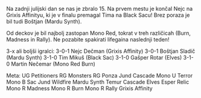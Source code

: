 Na zadnji julijski dan se nas je zbralo 15. Na prvem mestu je končal Nejc na Grixis Affinityu, ki je v finalu premagal Tima na Black Sacu! Brez poraza je bil tudi Boštjan (Mardu Synth). 

Od deckov je bil najbolj zastopan Mono Red, tokrat v treh različicah (Burn, Madness in Rally). Ne pozabite spakirati lifegaina naslednji teden!

3-x ali boljši igralci:
3-0-1 Nejc Dečman (Grixis Affinity)
3-0-1 Boštjan Sladič (Mardu Synth)
3-1-0 Tim Mikuš (Black Sac)
3-1-0 Gašper Rotar (Elves)
3-1-0 Martin Nečemar (Mono Red Burn)

Meta:
UG Petitioners
RG Monsters
RG Ponza
Jund Cascade
Mono U Terror
Mono B Sac
Jund Wildfire
Mardu Synth
Temur Cascade
Elves
Esper Relic
Mono R Madness
Mono R Burn
Mono R Rally
Grixis Affinity
